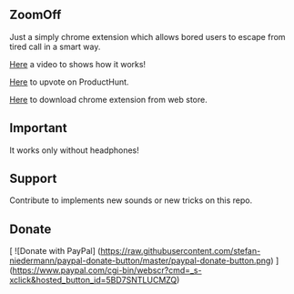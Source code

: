 ## ZoomOff

Just a simply chrome extension which allows bored users to escape from tired call in a smart way.

[Here](https://youtu.be/ltF3UDY0D6o) a video to shows how it works!

[Here](https://www.producthunt.com/posts/zoomoff) to upvote on ProductHunt.

[Here](https://chrome.google.com/webstore/search/zoomoff) to download chrome extension from web store.

## Important

It works only without headphones!

## Support

Contribute to implements new sounds or new tricks on this repo.

## Donate

[
  ![Donate with PayPal]
  (https://raw.githubusercontent.com/stefan-niedermann/paypal-donate-button/master/paypal-donate-button.png)
]
(https://www.paypal.com/cgi-bin/webscr?cmd=_s-xclick&hosted_button_id=5BD7SNTLUCMZQ)
